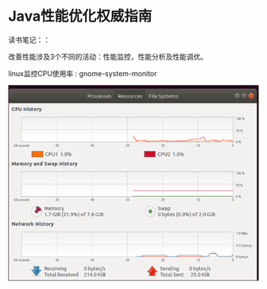 # Java性能优化权威指南

读书笔记：：



改善性能涉及3个不同的活动：性能监控，性能分析及性能调优。



linux监控CPU使用率 : gnome-system-monitor

![](.gitbook/assets/image%20%2825%29.png)

  


